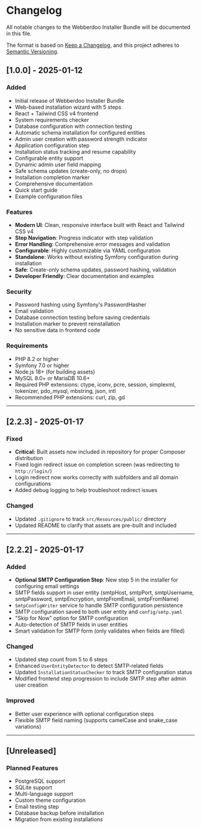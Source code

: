 # Changelog

All notable changes to the Webberdoo Installer Bundle will be documented in this file.

The format is based on [Keep a Changelog](https://keepachangelog.com/en/1.0.0/),
and this project adheres to [Semantic Versioning](https://semver.org/spec/v2.0.0.html).

## [1.0.0] - 2025-01-12

### Added
- Initial release of Webberdoo Installer Bundle
- Web-based installation wizard with 5 steps
- React + Tailwind CSS v4 frontend
- System requirements checker
- Database configuration with connection testing
- Automatic schema installation for configured entities
- Admin user creation with password strength indicator
- Application configuration step
- Installation status tracking and resume capability
- Configurable entity support
- Dynamic admin user field mapping
- Safe schema updates (create-only, no drops)
- Installation completion marker
- Comprehensive documentation
- Quick start guide
- Example configuration files

### Features
- **Modern UI**: Clean, responsive interface built with React and Tailwind CSS v4
- **Step Navigation**: Progress indicator with step validation
- **Error Handling**: Comprehensive error messages and validation
- **Configurable**: Highly customizable via YAML configuration
- **Standalone**: Works without existing Symfony configuration during installation
- **Safe**: Create-only schema updates, password hashing, validation
- **Developer Friendly**: Clear documentation and examples

### Security
- Password hashing using Symfony's PasswordHasher
- Email validation
- Database connection testing before saving credentials
- Installation marker to prevent reinstallation
- No sensitive data in frontend code

### Requirements
- PHP 8.2 or higher
- Symfony 7.0 or higher
- Node.js 18+ (for building assets)
- MySQL 8.0+ or MariaDB 10.6+
- Required PHP extensions: ctype, iconv, pcre, session, simplexml, tokenizer, pdo_mysql, mbstring, json, intl
- Recommended PHP extensions: curl, zip, gd

---

## [2.2.3] - 2025-01-17

### Fixed
- **Critical:** Built assets now included in repository for proper Composer distribution
- Fixed login redirect issue on completion screen (was redirecting to `http://login/`)
- Login redirect now works correctly with subfolders and all domain configurations
- Added debug logging to help troubleshoot redirect issues

### Changed
- Updated `.gitignore` to track `src/Resources/public/` directory
- Updated README to clarify that assets are pre-built and included

---

## [2.2.2] - 2025-01-17

### Added
- **Optional SMTP Configuration Step**: New step 5 in the installer for configuring email settings
- SMTP fields support in user entity (smtpHost, smtpPort, smtpUsername, smtpPassword, smtpEncryption, smtpFromEmail, smtpFromName)
- `SmtpConfigWriter` service to handle SMTP configuration persistence
- SMTP configuration saved to both user entity and `config/smtp.yaml`
- "Skip for Now" option for SMTP configuration
- Auto-detection of SMTP fields in user entities
- Smart validation for SMTP form (only validates when fields are filled)

### Changed
- Updated step count from 5 to 6 steps
- Enhanced `UserEntityDetector` to detect SMTP-related fields
- Updated `InstallationStatusChecker` to track SMTP configuration status
- Modified frontend step progression to include SMTP step after admin user creation

### Improved
- Better user experience with optional configuration steps
- Flexible SMTP field naming (supports camelCase and snake_case variations)

---

## [Unreleased]

### Planned Features
- PostgreSQL support
- SQLite support
- Multi-language support
- Custom theme configuration
- Email testing step
- Database backup before installation
- Migration from existing installations
